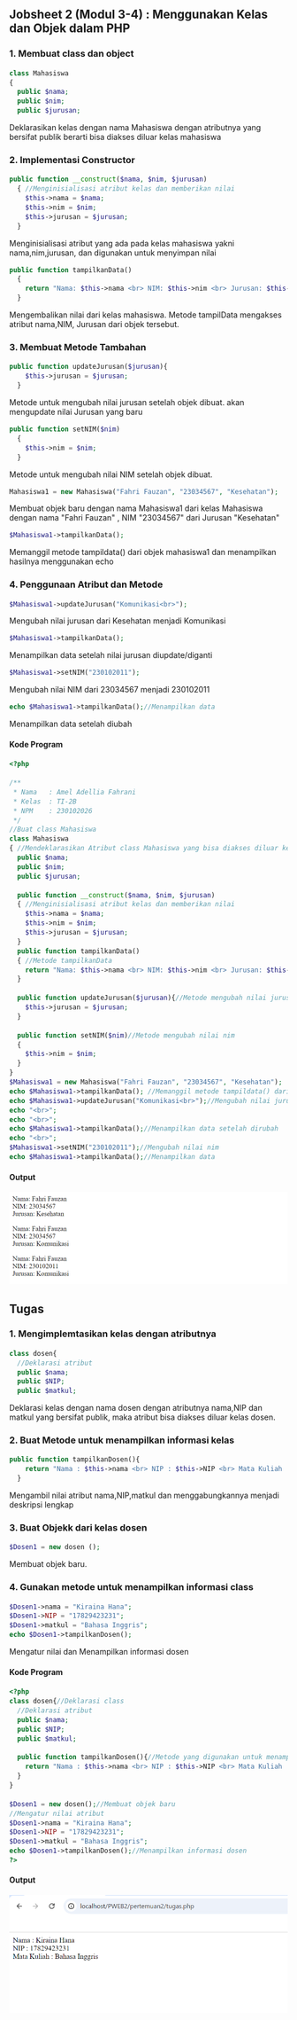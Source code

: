 
## Jobsheet 2 (Modul 3-4) : Menggunakan Kelas dan Objek dalam PHP
### 1. Membuat class dan object
```php
class Mahasiswa
{ 
  public $nama;
  public $nim;
  public $jurusan;
```
Deklarasikan kelas dengan nama Mahasiswa dengan atributnya yang bersifat publik berarti bisa diakses diluar kelas mahasiswa
### 2. Implementasi Constructor
```php
public function __construct($nama, $nim, $jurusan)
  { //Menginisialisasi atribut kelas dan memberikan nilai
    $this->nama = $nama;
    $this->nim = $nim;
    $this->jurusan = $jurusan;
  }
```
Menginisialisasi atribut yang ada pada kelas mahasiswa yakni nama,nim,jurusan, dan digunakan untuk menyimpan nilai

```php
public function tampilkanData()
  { 
    return "Nama: $this->nama <br> NIM: $this->nim <br> Jurusan: $this->jurusan";
  }
```
Mengembalikan nilai dari kelas mahasiswa. Metode tampilData mengakses atribut nama,NIM, Jurusan dari objek tersebut.
### 3. Membuat Metode Tambahan
```php
public function updateJurusan($jurusan){
    $this->jurusan = $jurusan;
  }
```
Metode untuk mengubah nilai jurusan setelah objek dibuat. akan mengupdate nilai Jurusan yang baru
```php
public function setNIM($nim)
  {
    $this->nim = $nim;
  }
```
Metode untuk mengubah nilai NIM setelah objek dibuat.

```php
Mahasiswa1 = new Mahasiswa("Fahri Fauzan", "23034567", "Kesehatan");
```
Membuat objek baru dengan nama Mahasiswa1 dari kelas Mahasiswa dengan nama "Fahri Fauzan" , NIM "23034567" dari Jurusan "Kesehatan"
```php
$Mahasiswa1->tampilkanData();
```
Memanggil metode tampildata() dari objek mahasiswa1 dan menampilkan hasilnya menggunakan echo
### 4. Penggunaan Atribut dan Metode
```php
$Mahasiswa1->updateJurusan("Komunikasi<br>");
```
Mengubah nilai jurusan dari Kesehatan menjadi Komunikasi
```php
$Mahasiswa1->tampilkanData();
```
Menampilkan data setelah nilai jurusan diupdate/diganti
```php
$Mahasiswa1->setNIM("230102011");
```
Mengubah nilai NIM dari 23034567 menjadi 230102011
```php
echo $Mahasiswa1->tampilkanData();//Menampilkan data
```
Menampilkan data setelah diubah
#### Kode Program
```php
<?php

/**
 * Nama   : Amel Adellia Fahrani
 * Kelas  : TI-2B
 * NPM    : 230102026
 */
//Buat class Mahasiswa
class Mahasiswa
{ //Mendeklarasikan Atribut class Mahasiswa yang bisa diakses diluar kelas
  public $nama;
  public $nim;
  public $jurusan;

  public function __construct($nama, $nim, $jurusan)
  { //Menginisialisasi atribut kelas dan memberikan nilai
    $this->nama = $nama;
    $this->nim = $nim;
    $this->jurusan = $jurusan;
  }
  public function tampilkanData()
  { //Metode tampilkanData
    return "Nama: $this->nama <br> NIM: $this->nim <br> Jurusan: $this->jurusan"; //Mengembalikan nilai
  }
 
  public function updateJurusan($jurusan){//Metode mengubah nilai jurusan
    $this->jurusan = $jurusan;
  }

  public function setNIM($nim)//Metode mengubah nilai nim
  {
    $this->nim = $nim;
  }
}
$Mahasiswa1 = new Mahasiswa("Fahri Fauzan", "23034567", "Kesehatan");
echo $Mahasiswa1->tampilkanData(); //Memanggil metode tampildata() dari objek mahasiswa1 dan menampilkan hasilnya menggunakan echo
echo $Mahasiswa1->updateJurusan("Komunikasi<br>");//Mengubah nilai jurusan
echo "<br>";
echo "<br>";
echo $Mahasiswa1->tampilkanData();//Menampilkan data setelah dirubah
echo "<br>";
$Mahasiswa1->setNIM("230102011");//Mengubah nilai nim
echo $Mahasiswa1->tampilkanData();//Menampilkan data
```
#### Output
![output_2](/Dokumentasi/output_6.png)
## Tugas
### 1. Mengimplemtasikan kelas dengan atributnya
```php
class dosen{
  //Deklarasi atribut
  public $nama;
  public $NIP;
  public $matkul;

```
Deklarasi kelas dengan nama dosen dengan atributnya nama,NIP dan matkul yang bersifat publik, maka atribut bisa diakses diluar kelas dosen.

### 2. Buat Metode untuk menampilkan informasi kelas
```php
public function tampilkanDosen(){
    return "Nama : $this->nama <br> NIP : $this->NIP <br> Mata Kuliah : $this->matkul";
  }
```
Mengambil nilai atribut nama,NIP,matkul dan menggabungkannya menjadi deskripsi lengkap

### 3. Buat Objekk dari kelas dosen
```php
$Dosen1 = new dosen ();
```
Membuat objek baru.
### 4. Gunakan metode untuk menampilkan informasi class
```php
$Dosen1->nama = "Kiraina Hana";
$Dosen1->NIP = "17829423231";
$Dosen1->matkul = "Bahasa Inggris";
echo $Dosen1->tampilkanDosen();
```
Mengatur nilai dan Menampilkan informasi dosen
#### Kode Program
```php
<?php 
class dosen{//Deklarasi class
  //Deklarasi atribut
  public $nama;
  public $NIP;
  public $matkul;

  public function tampilkanDosen(){//Metode yang digunakan untuk menampilkan informasi dosen
    return "Nama : $this->nama <br> NIP : $this->NIP <br> Mata Kuliah : $this->matkul";//Mengembalikan nilai
  }
}

$Dosen1 = new dosen();//Membuat objek baru
//Mengatur nilai atribut
$Dosen1->nama = "Kiraina Hana";
$Dosen1->NIP = "17829423231";
$Dosen1->matkul = "Bahasa Inggris";
echo $Dosen1->tampilkanDosen();//Menampilkan informasi dosen
?>
```
#### Output
![output_2](/Dokumentasi/output7.png)

